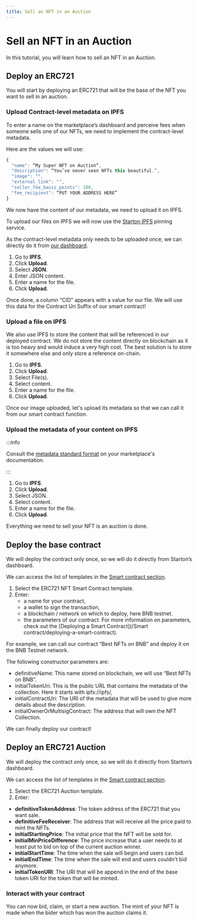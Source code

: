 ```yaml
---
title: Sell an NFT in an Auction
---
```


# Sell an NFT in an Auction

In this tutorial, you will learn how to sell an NFT in an Auction.

## Deploy an ERC721

You will start by deploying an ERC721 that will be the base of the NFT you want to sell in an auction.

### Upload Contract-level metadata on IPFS

To enter a name on the marketplace’s dashboard and perceive fees when someone sells one of our NFTs, we need to implement the contract-level metadata.

Here are the values we will use:

```jsx
{
  "name": “My Super NFT on Auction“,
  "description": “You’ve never seen NFTs this beautiful.”,
  "image": "",
  "external_link": "",
  "seller_fee_basis_points": 100,
  "fee_recipient": “PUT YOUR ADDRESS HERE”
}
```

We now have the content of our metadata, we need to upload it on IPFS.

To upload our files on IPFS we will now use the [Starton IPFS](/IPFS/understanding-IPFS.md) pinning service.

As the contract-level metadata only needs to be uploaded once, we can directly do it from [our dashboard](https://app.starton.io/ipfs).

1. Go to **IPFS**.
1. Click **Upload**.
1. Select **JSON**.
1. Enter JSON content.
1. Enter a name for the file.
1. Click **Upload**.

Once done, a column “CID” appears with a value for our file. We will use this data for the Contract Uri Suffix of our smart contract!


### Upload a file on IPFS


We also use IPFS to store the content that will be referenced in our deployed contract.
We do not store the content directly on blockchain as it is too heavy and would induce a very high cost.
The best solution is to store it somewhere else and only store a reference on-chain.

1. Go to **IPFS**.
1. Click **Upload**.
1. Select File(s).
1. Select content.
1. Enter a name for the file.
1. Click **Upload**.

Once our image uploaded, let's upload its metadata so that we can call it from our smart contract function.


### Upload the metadata of your content on IPFS


:::info

Consult the [metadata standard format](https://docs.element.market/welcome-to-element/) on your marketplace's documentation.

:::

1. Go to **IPFS**.
1. Click **Upload**.
1. Select JSON.
1. Select content.
1. Enter a name for the file.
1. Click **Upload**.

Everything we need to sell your NFT is an auction is done.

## Deploy the base contract

We will deploy the contract only once, so we will do it directly from Starton’s dashboard.

We can access the list of templates in the [Smart contract section](/Smart-contract/understanding-smart-contracts.md).

1. Select the ERC721 NFT Smart Contract template.
1. Enter:
    - a name for your contract,
    - a wallet to sign the transaction,
    - a blockchain / network on which to deploy, here BNB testnet.
    - the parameters of our contract.
  For more information on parameters, check out the [Deploying a Smart Contract](/Smart contract/deploying-a-smart-contract).  

For example, we can call our contract “Best NFTs on BNB” and deploy it on the BNB Testnet network.

The following constructor parameters are:
- definitiveName: This name stored on blockchain, we will use “Best NFTs on BNB”.
- initialTokenUri: This is the public URL that contains the metadata of the collection. Here it starts with ipfs://ipfs/,
- initialContractUri: The URI of the metadata that will be used to give more details about the description.
- initialOwnerOrMultisigContract: The address that will own the NFT Collection.

We can finally deploy our contract!

## Deploy an ERC721 Auction


We will deploy the contract only once, so we will do it directly from Starton’s dashboard.

We can access the list of templates in the [Smart contract section](/Smart-contract/understanding-smart-contracts.md).

1. Select the ERC721 Auction template.
1. Enter:
- **definitiveTokenAddress**: The token address of the ERC721 that you want sale.
- **definitiveFeeReceiver**: The address that will receive all the price paid to mint the NFTs.
- **initialStartingPrice**: The initial price that the NFT will be sold for.
- **initialMinPriceDifference**: The price increase that a user needs to at least put to bid on top of the current auction winner.
- **initialStartTime**: The time when the sale will begin and users can bid.
- **initialEndTime**: The time when the sale will end and users couldn't bid anymore.
- **initialTokenURI**: The URI that will be append in the end of the base token URI for the token that will be minted.

### Interact with your contract

You can now bid, claim, or start a new auction. The mint of your NFT is made when the bider which has won the auction claims it.
